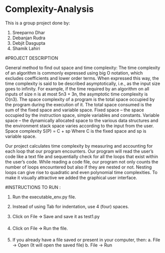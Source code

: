 # Complexity-Analysis

This is a group project done by:
1. Sreeparno Dhar
2. Debanjan Rudra
3. Debjit Dasgupta
4. Shamik Lahiri

#PROJECT DESCRIPTION

General method to find out space and time complexity:
The time complexity of an algorithm is commonly expressed using big O notation, which excludes coefficients and lower order terms. When expressed this way, the time complexity is said to be described asymptotically, i.e., as the input size goes to infinity.
For example, if the time required by an algorithm on all inputs of size n is at most 5n3 + 3n, the asymptotic time complexity is O(n3).
The space complexity of a program is the total space occupied by the program during the execution of it. The total space consumed is the sum of the fixed space and variable space. 
Fixed space – the space occupied by the instruction space, simple variables and constants. 
Variable space – the dynamically allocated space to the various data structures and the environment stack space varies according to the input from the user. 
Space complexity S(P) = C + sp
Where C is the fixed space and sp is variable space.

Our project calculates time complexity by measuring and accounting for each loop that our program encounters. Our program will read the user’s code like a text file and sequentially check for all the loops that exist within the user’s code. While reading a code file, our program not only counts the number of loops encountered but also if they are nested or not. Nesting loops can give rise to quadratic and even polynomial time complexities.
To make it visually attractive we added the graphical user interface.



#INSTRUCTIONS TO RUN : 
1. Run the executable_env.py file.
2. Instead of using Tab for indentation, use 4 (four) spaces.
3. Click on File 🡪 Save and save it as test1.py 
4. Click on File 🡪 Run the file.

5. If you already have a file saved or present in your computer, then:
  a.  File -> Open (It will open the saved file)
  b.  File -> Run
